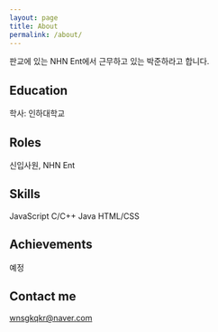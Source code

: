 ```yaml
---
layout: page
title: About
permalink: /about/
---
```


판교에 있는 NHN Ent에서 근무하고 있는 박준하라고 합니다.

## Education

학사: 인하대학교

## Roles

신입사원, NHN Ent

## Skills

JavaScript
C/C++
Java
HTML/CSS
    
    
## Achievements

예정

## Contact me

wnsgkqkr@naver.com
